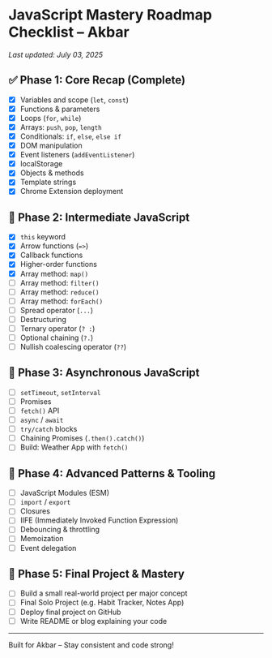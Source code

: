 # JavaScript Mastery Roadmap Checklist – Akbar
_Last updated: July 03, 2025_

## ✅ Phase 1: Core Recap (Complete)
- [x] Variables and scope (`let`, `const`)
- [x] Functions & parameters
- [x] Loops (`for`, `while`)
- [x] Arrays: `push`, `pop`, `length`
- [x] Conditionals: `if`, `else`, `else if`
- [x] DOM manipulation
- [x] Event listeners (`addEventListener`)
- [x] localStorage
- [x] Objects & methods
- [x] Template strings
- [x] Chrome Extension deployment

## 🔹 Phase 2: Intermediate JavaScript
- [x] `this` keyword
- [x] Arrow functions (`=>`)
- [x] Callback functions
- [x] Higher-order functions
- [x] Array method: `map()`
- [ ] Array method: `filter()`
- [ ] Array method: `reduce()`
- [ ] Array method: `forEach()`
- [ ] Spread operator (`...`)
- [ ] Destructuring
- [ ] Ternary operator (`? :`)
- [ ] Optional chaining (`?.`)
- [ ] Nullish coalescing operator (`??`)

## 🔸 Phase 3: Asynchronous JavaScript
- [ ] `setTimeout`, `setInterval`
- [ ] Promises
- [ ] `fetch()` API
- [ ] `async` / `await`
- [ ] `try/catch` blocks
- [ ] Chaining Promises (`.then().catch()`)
- [ ] Build: Weather App with `fetch()`

## 🔹 Phase 4: Advanced Patterns & Tooling
- [ ] JavaScript Modules (ESM)
- [ ] `import` / `export`
- [ ] Closures
- [ ] IIFE (Immediately Invoked Function Expression)
- [ ] Debouncing & throttling
- [ ] Memoization
- [ ] Event delegation

## 🎯 Phase 5: Final Project & Mastery
- [ ] Build a small real-world project per major concept
- [ ] Final Solo Project (e.g. Habit Tracker, Notes App)
- [ ] Deploy final project on GitHub
- [ ] Write README or blog explaining your code

---
Built for Akbar – Stay consistent and code strong!
